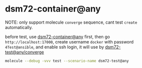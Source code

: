 # dsm72-container@any

NOTE: only support molecule `converge` sequence, cant test `create` automatically.

before test, use [dsm72-container@any](../dsm72-container@any/README.md) first,
then go `http://localhost:17000`, create username `docker` with password `4Test@ansible`,
and enable ssh login, it will use by [dsm72-test@any/converge](../dsm72-test@any/converge.yml)

```bash
molecule --debug -vvv test --scenario-name dsm72-test@any
```
